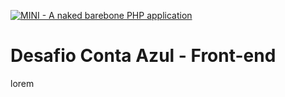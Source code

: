[![MINI - A naked barebone PHP application](_install/mini.png)](http://www.php-mini.com)

# Desafio Conta Azul - Front-end

lorem